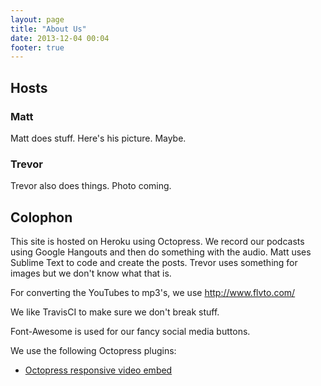 ```yaml
---
layout: page
title: "About Us"
date: 2013-12-04 00:04
footer: true
---
```

## Hosts
### Matt
Matt does stuff. Here's his picture. Maybe.

### Trevor
Trevor also does things. Photo coming.

## Colophon
This site is hosted on Heroku using Octopress. We record our podcasts using Google Hangouts and then do something with the audio. Matt uses Sublime Text to code and create the posts. Trevor uses something for images but we don't know what that is.

For converting the YouTubes to mp3's, we use http://www.flvto.com/

We like TravisCI to make sure we don't break stuff. 

Font-Awesome is used for our fancy social media buttons.

We use the following Octopress plugins:
* [Octopress responsive video embed](https://github.com/optikfluffel/octopress-responsive-video-embed)